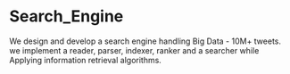 # Search_Engine
We design and develop a search engine handling Big Data - 10M+ tweets.
we implement a reader, parser, indexer, ranker and a searcher while Applying information retrieval algorithms.
